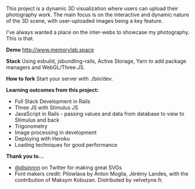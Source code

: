 This project is a dynamic 3D visualization where users can upload their photography work. The main focus is on the interactive and dynamic nature of the 3D scene, with user-uploaded images being a key feature.

I've always wanted a place on the inter-webs to showcase my photography. This is that.

**Demo**
http://www.memorylab.space

**Stack**
Using esbuild, jsbundling-rails, Active Storage, Yarn to add package managers and WebGL/Three.JS.

**How to fork**
Start your server with ./bin/dev.

**Learning outcomes from this project:**
- Full Stack Development in Rails
- Three JS with Stimulus JS
- JavaScript in Rails - passing values and data from database to view to Stimulus and back
- Trigonometry
- Image processing in development
- Deploying with Heroku
- Loading techniques for good performance

**Thank you to...**
- [@disinnnn]([url](https://twitter.com/disinnnn)https://twitter.com/disinnnn) on Twitter for making great SVGs
- Font makers credit: Pilowlava by Anton Moglia, Jérémy Landes, with the contribution of Maksym Kobuzan. Distributed by velvetyne.fr.
